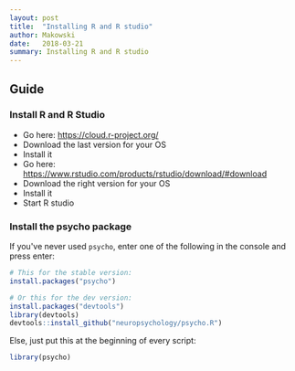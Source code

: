 ```yaml
---
layout: post
title:  "Installing R and R studio"
author: Makowski
date:   2018-03-21
summary: Installing R and R studio
---
```


Guide
------------

### Install R and R Studio

-   Go here: <https://cloud.r-project.org/>
-   Download the last version for your OS
-   Install it
-   Go here: <https://www.rstudio.com/products/rstudio/download/#download>
-   Download the right version for your OS
-   Install it
-   Start R studio

### Install the psycho package

If you've never used `psycho`, enter one of the following in the console and press enter:

``` r
# This for the stable version:
install.packages("psycho")

# Or this for the dev version:
install.packages("devtools")
library(devtools)
devtools::install_github("neuropsychology/psycho.R")
```

Else, just put this at the beginning of every script:

``` r
library(psycho)
```
